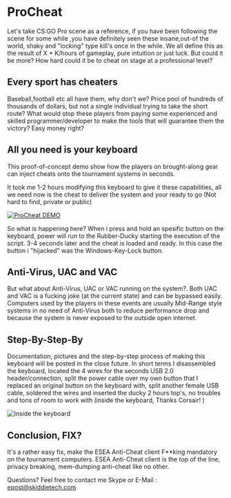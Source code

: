 # ProCheat
Let's take CS:GO Pro scene as a reference, if you have been following the scene for some while ,you have definitely 
seen these insane,out-of the world, shaky and "locking" type kill's once in the while. We all define this as the result of X * K/hours of gameplay,
pure intuition or just luck. But could it be more? How hard could it be to cheat on stage at a professional level?


## Every sport has cheaters
Baseball,football etc all have them, why don't we?
Price pool of hundreds of thousands of dollars, but not a single individual trying to take the short route?
What would stop these players from paying some experienced and skilled programmer/developer to make the tools that will guarantee them the victory?
Easy money right?


## All you need is your keyboard
This proof-of-concept demo show how the players on brought-along gear can inject cheats onto the tournament systems in seconds.

It took me 1-2 hours modifying this keyboard to give it these capabilities, all we need now is the cheat to deliver the system and your ready to go
(Not hard to find, private or public) 

[![ProCheat DEMO](http://vvcap.com/img/h9k9YqY8Lrt.png)](https://www.youtube.com/watch?v=CvkHaOqkhxI-Y "Pro Cheat Demo")

So what is happening here?
When i press and hold an spesific button on the keyboard, power will run to the Rubber-Ducky starting the execution of the script.
3-4 seconds later and the cheat is loaded and ready. 
In this case the button i "hijacked" was the Windows-Key-Lock button. 

## Anti-Virus, UAC and VAC
But what about Anti-Virus, UAC or VAC running on the system?.
Both UAC and VAC is a fucking joke (at the current state) and can be bypassed easily.
Computers used by the players in these events are usually Mid-Range style systems in no need of Anti-Virus
both to reduce performance drop and because the system is never exposed to the outside open internet. 


## Step-By-Step-By
Documentation, pictures and the step-by-step process of making this keyboard will be posted in the close future.
In short terms I disassembled the keyboard, located the 4 wires for the seconds USB 2.0 header/connection, split the power cable
over my own button that I replaced an original button on the keyboard with, split another female USB cable, soldered the wires and inserted the ducky
2 hours top's, no troubles and tons of room to work with (inside the keyboard, Thanks Corsair! ) 

![Inside the keyboard](https://raw.githubusercontent.com/SkiddieTech/ProCheat/Images/01.jpg)




## Conclusion, FIX?
It's a rather easy fix, make the ESEA Anti-Cheat client F**king mandatory on the tournament computers. 
ESEA Anti-Cheat client is the top of the line, privacy breaking, mem-dumping anti-cheat like no other.



Questions?
Feel free to contact me
Skype or E-Mail : epost@skiddietech.com
